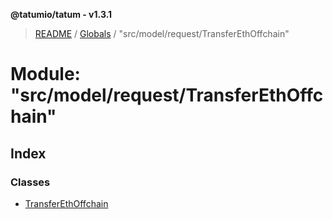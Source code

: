 **@tatumio/tatum - v1.3.1**

> [README](../README.md) / [Globals](../globals.md) / "src/model/request/TransferEthOffchain"

# Module: "src/model/request/TransferEthOffchain"

## Index

### Classes

* [TransferEthOffchain](../classes/_src_model_request_transferethoffchain_.transferethoffchain.md)
